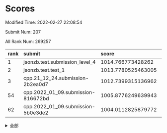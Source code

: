 # Scores

Modified Time: 2022-02-27 22:08:54

Submit Num: 207

All Rank Num: 269257

| rank |               submit               |       score        |       sigma        | pk_num |
| :--- | :--------------------------------- | :----------------- | :----------------- | :----- |
| 1    | jsonzb.test.submission_level_4     | 1014.766773428262  | 0.8285365469231336 | 5199   |
| 2    | jsonzb.test.test_1                 | 1013.7780525463005 | 0.831230810910329  | 5202   |
| 3    | cpp.21_12_24.submission-2b2ea0d7   | 1012.7399315136962 | 0.8048883956745274 | 5204   |
| 54   | cpp.2022_01_09.submission-816672bd | 1005.8776249639943 | 0.7132844542613505 | 5205   |
| 62   | cpp.2022_01_09.submission-5b0e3de2 | 1004.0112825879772 | 0.7264284863959936 | 5202   |


<details>
<summary>全部</summary>

| rank |                 submit                 |       score        |       sigma        | pk_num |
| :--- | :------------------------------------- | :----------------- | :----------------- | :----- |
| 1    | jsonzb.test.submission_level_4         | 1014.766773428262  | 0.8285365469231336 | 5199   |
| 2    | jsonzb.test.test_1                     | 1013.7780525463005 | 0.831230810910329  | 5202   |
| 3    | cpp.21_12_24.submission-2b2ea0d7       | 1012.7399315136962 | 0.8048883956745274 | 5204   |
| 4    | gobigger.level_3.submission_level_3_38 | 1011.547443014455  | 0.765745177987519  | 5205   |
| 5    | gobigger.level_3.submission_level_3_40 | 1011.3098850415158 | 0.7540369661283114 | 5204   |
| 6    | gobigger.level_3.submission_level_3_7  | 1011.288349806463  | 0.7476560102607782 | 5200   |
| 7    | gobigger.level_3.submission_level_3_22 | 1011.2812405230507 | 0.773856198735885  | 5204   |
| 8    | gobigger.level_3.submission_level_3_3  | 1011.0723433831201 | 0.7500544342551131 | 5199   |
| 9    | gobigger.level_3.submission_level_3_34 | 1010.9800603123501 | 0.7453630704422539 | 5206   |
| 10   | gobigger.level_3.submission_level_3_19 | 1010.9717182275654 | 0.7661437473737807 | 5209   |
| 11   | gobigger.level_3.submission_level_3_31 | 1010.8826840795464 | 0.7589239380575611 | 5203   |
| 12   | gobigger.level_3.submission_level_3_18 | 1010.8526072226457 | 0.7829094876247221 | 5200   |
| 13   | gobigger.level_3.submission_level_3_36 | 1010.596446561377  | 0.764138443818499  | 5199   |
| 14   | gobigger.level_3.submission_level_3_5  | 1010.5692301461722 | 0.7757639116987661 | 5202   |
| 15   | gobigger.level_3.submission_level_3_28 | 1010.538468702188  | 0.7673732851365496 | 5204   |
| 16   | gobigger.level_3.submission_level_3_37 | 1010.4679082616137 | 0.753743438165934  | 5206   |
| 17   | gobigger.level_3.submission_level_3_30 | 1010.4668822559746 | 0.7545179752348878 | 5203   |
| 18   | gobigger.level_3.submission_level_3_12 | 1010.454158958852  | 0.7638268652681248 | 5205   |
| 19   | gobigger.level_3.submission_level_3_46 | 1010.4017457413817 | 0.7475009020975731 | 5202   |
| 20   | gobigger.level_3.submission_level_3_15 | 1010.3892758916398 | 0.7586775596585751 | 5206   |
| 21   | gobigger.level_3.submission_level_3_47 | 1010.3440828213352 | 0.762502700450373  | 5203   |
| 22   | gobigger.level_3.submission_level_3_25 | 1010.3306225672352 | 0.7687285446230206 | 5204   |
| 23   | gobigger.level_3.submission_level_3_1  | 1010.3246005678375 | 0.7745817908415724 | 5203   |
| 24   | gobigger.level_3.submission_level_3_39 | 1010.2345623263518 | 0.7643634466840449 | 5204   |
| 25   | gobigger.level_3.submission_level_3_27 | 1010.1897587098229 | 0.7495846329080228 | 5201   |
| 26   | gobigger.level_3.submission_level_3_32 | 1010.0969262045408 | 0.7718720562146051 | 5203   |
| 27   | gobigger.level_3.submission_level_3_42 | 1009.9798390877905 | 0.7323888599771783 | 5202   |
| 28   | gobigger.level_3.submission_level_3_45 | 1009.9678877844209 | 0.7661927986168393 | 5208   |
| 29   | gobigger.level_3.submission_level_3_0  | 1009.9313410551791 | 0.7527756337746715 | 5206   |
| 30   | gobigger.level_3.submission_level_3_8  | 1009.9046322526659 | 0.762651498995036  | 5203   |
| 31   | gobigger.level_3.submission_level_3_44 | 1009.8593458603328 | 0.7714502932312581 | 5210   |
| 32   | gobigger.level_3.submission_level_3_41 | 1009.8506219544157 | 0.7372350404618838 | 5204   |
| 33   | gobigger.level_3.submission_level_3_10 | 1009.8454705742722 | 0.7333606070744699 | 5199   |
| 34   | gobigger.level_3.submission_level_3_24 | 1009.7689149799082 | 0.7541721154502053 | 5205   |
| 35   | gobigger.level_3.submission_level_3_35 | 1009.7408431020358 | 0.7526928105315842 | 5207   |
| 36   | gobigger.level_3.submission_level_3_4  | 1009.6624407617783 | 0.747572079935898  | 5206   |
| 37   | gobigger.level_3.submission_level_3_48 | 1009.6517643705631 | 0.7502357648873137 | 5202   |
| 38   | gobigger.level_3.submission_level_3_23 | 1009.517153839917  | 0.7605379553581852 | 5203   |
| 39   | gobigger.level_3.submission_level_3_2  | 1009.4311899379219 | 0.7415696541214777 | 5207   |
| 40   | gobigger.level_3.submission_level_3_21 | 1009.4291843772918 | 0.7514497024683437 | 5203   |
| 41   | gobigger.level_3.submission_level_3_17 | 1009.2137503644326 | 0.7531617296690134 | 5202   |
| 42   | gobigger.level_3.submission_level_3_14 | 1009.1052237868983 | 0.7372882211852306 | 5201   |
| 43   | gobigger.level_3.submission_level_3_16 | 1009.0980205841402 | 0.7591458888665237 | 5205   |
| 44   | gobigger.level_3.submission_level_3_29 | 1009.0891890789311 | 0.7415358830775044 | 5207   |
| 45   | gobigger.level_3.submission_level_3_9  | 1009.0520682181894 | 0.7475748738320304 | 5207   |
| 46   | gobigger.level_3.submission_level_3_43 | 1009.0006870364319 | 0.7311909551082258 | 5201   |
| 47   | gobigger.level_3.submission_level_3_26 | 1008.9723280229725 | 0.7763027779944411 | 5202   |
| 48   | gobigger.level_3.submission_level_3_6  | 1008.8005176916583 | 0.7555067409084968 | 5205   |
| 49   | gobigger.level_3.submission_level_3_11 | 1008.5632946521548 | 0.7278162722741861 | 5207   |
| 50   | gobigger.level_3.submission_level_3_20 | 1008.4192650850554 | 0.7389135177190156 | 5202   |
| 51   | gobigger.level_3.submission_level_3_49 | 1008.3663230822433 | 0.7347915890793807 | 5204   |
| 52   | gobigger.level_3.submission_level_3_33 | 1008.2356307977843 | 0.7548151522434255 | 5204   |
| 53   | gobigger.level_3.submission_level_3_13 | 1008.1420475642361 | 0.7352525057693761 | 5203   |
| 54   | cpp.2022_01_09.submission-816672bd     | 1005.8776249639943 | 0.7132844542613505 | 5205   |
| 55   | gobigger.level_1.submission_level_1_11 | 1005.1011061501604 | 0.7252697708684809 | 5202   |
| 56   | gobigger.level_1.submission_level_1_15 | 1004.451793646258  | 0.7294120290534223 | 5203   |
| 57   | gobigger.level_1.submission_level_1_39 | 1004.3207320421734 | 0.7326848352302149 | 5201   |
| 58   | gobigger.level_1.submission_level_1_30 | 1004.284993568324  | 0.7170183505467923 | 5202   |
| 59   | gobigger.level_1.submission_level_1_14 | 1004.233969446289  | 0.7257352947555743 | 5207   |
| 60   | gobigger.level_1.submission_level_1_19 | 1004.2094060976825 | 0.7172529253869233 | 5202   |
| 61   | gobigger.level_1.submission_level_1_34 | 1004.182920299871  | 0.7216068030645837 | 5204   |
| 62   | cpp.2022_01_09.submission-5b0e3de2     | 1004.0112825879772 | 0.7264284863959936 | 5202   |
| 63   | gobigger.level_1.submission_level_1_35 | 1003.948551258871  | 0.7140667839583039 | 5206   |
| 64   | gobigger.level_1.submission_level_1_17 | 1003.8469538869693 | 0.7183485693066993 | 5198   |
| 65   | gobigger.level_1.submission_level_1_38 | 1003.8279541487387 | 0.7178151197626801 | 5206   |
| 66   | gobigger.level_1.submission_level_1_24 | 1003.8107712313092 | 0.7140588634382423 | 5205   |
| 67   | gobigger.level_1.submission_level_1_25 | 1003.8091745282406 | 0.7042339738148947 | 5204   |
| 68   | gobigger.level_1.submission_level_1_1  | 1003.7760320604185 | 0.7218644338241351 | 5201   |
| 69   | gobigger.level_1.submission_level_1_37 | 1003.7202617143084 | 0.7155244223390079 | 5206   |
| 70   | gobigger.level_1.submission_level_1_49 | 1003.7102198302999 | 0.7216150663493092 | 5204   |
| 71   | gobigger.level_1.submission_level_1_10 | 1003.7093201085737 | 0.7198703731273547 | 5201   |
| 72   | gobigger.level_1.submission_level_1_32 | 1003.6604368720077 | 0.722885719004918  | 5201   |
| 73   | gobigger.level_1.submission_level_1_13 | 1003.5886741128064 | 0.7204561796224314 | 5203   |
| 74   | gobigger.level_1.submission_level_1_47 | 1003.566156709777  | 0.7169617085040096 | 5205   |
| 75   | gobigger.level_1.submission_level_1_8  | 1003.5562317302436 | 0.7121421539504449 | 5205   |
| 76   | gobigger.level_1.submission_level_1_0  | 1003.4814545688287 | 0.7214254156173688 | 5204   |
| 77   | gobigger.level_1.submission_level_1_40 | 1003.4569148296449 | 0.7161009008970469 | 5199   |
| 78   | gobigger.level_1.submission_level_1_7  | 1003.4253758305163 | 0.7169976235123042 | 5201   |
| 79   | gobigger.level_1.submission_level_1_48 | 1003.383108086509  | 0.7115246037575302 | 5204   |
| 80   | gobigger.level_1.submission_level_1_21 | 1003.3806359882959 | 0.7259835679249466 | 5203   |
| 81   | gobigger.level_1.submission_level_1_2  | 1003.3804756939852 | 0.7223687499285257 | 5203   |
| 82   | gobigger.level_1.submission_level_1_33 | 1003.3616830416902 | 0.7123605175891959 | 5208   |
| 83   | gobigger.level_1.submission_level_1_28 | 1003.3356759705385 | 0.722243078122079  | 5205   |
| 84   | gobigger.level_1.submission_level_1_41 | 1003.3017537505398 | 0.7110257803375944 | 5204   |
| 85   | gobigger.level_1.submission_level_1_44 | 1003.2984848729988 | 0.7046775804340891 | 5200   |
| 86   | gobigger.level_1.submission_level_1_3  | 1003.2190180216016 | 0.7082914939411394 | 5205   |
| 87   | gobigger.level_1.submission_level_1_4  | 1003.2047269099579 | 0.7160786020682773 | 5206   |
| 88   | gobigger.level_1.submission_level_1_12 | 1003.1674748093791 | 0.7064020389253313 | 5204   |
| 89   | gobigger.level_1.submission_level_1_45 | 1003.1615742823775 | 0.721610848135211  | 5207   |
| 90   | gobigger.level_1.submission_level_1_31 | 1003.1523888971229 | 0.7151528593377725 | 5205   |
| 91   | gobigger.level_1.submission_level_1_43 | 1003.1478341939395 | 0.7229239396487481 | 5206   |
| 92   | gobigger.level_1.submission_level_1_27 | 1003.0678553979556 | 0.7269922063058369 | 5201   |
| 93   | gobigger.level_1.submission_level_1_23 | 1003.047240509971  | 0.7187246522400103 | 5201   |
| 94   | gobigger.level_1.submission_level_1_26 | 1003.0264542061067 | 0.712252208211685  | 5203   |
| 95   | gobigger.level_1.submission_level_1_18 | 1002.9754622413651 | 0.7188842439420605 | 5203   |
| 96   | gobigger.level_1.submission_level_1_42 | 1002.9744891317383 | 0.7149028407763719 | 5202   |
| 97   | gobigger.level_1.submission_level_1_36 | 1002.9375065923168 | 0.7116050449858612 | 5203   |
| 98   | gobigger.level_1.submission_level_1_9  | 1002.9235001358129 | 0.7278870656428416 | 5200   |
| 99   | gobigger.level_1.submission_level_1_29 | 1002.6944188369188 | 0.7089725719780131 | 5201   |
| 100  | gobigger.level_1.submission_level_1_5  | 1002.51386056255   | 0.7142939795608921 | 5204   |
| 101  | gobigger.level_1.submission_level_1_20 | 1002.4823660026203 | 0.7115980492661067 | 5210   |
| 102  | gobigger.level_1.submission_level_1_22 | 1002.4180169167189 | 0.7182410732565498 | 5204   |
| 103  | gobigger.level_1.submission_level_1_46 | 1002.3805929500695 | 0.7236432695463264 | 5205   |
| 104  | gobigger.level_1.submission_level_1_16 | 1002.1331815633578 | 0.7162405772991317 | 5206   |
| 105  | gobigger.level_1.submission_level_1_6  | 1001.9437309333755 | 0.7160407896485242 | 5206   |
| 106  | gobigger.random.submission_random_19   | 997.4948000894498  | 0.7137040523290966 | 5204   |
| 107  | gobigger.random.submission_random_1    | 997.2280982380006  | 0.7067162890244489 | 5202   |
| 108  | gobigger.random.submission_random_5    | 996.9543958852844  | 0.7145425084124909 | 5206   |
| 109  | gobigger.random.submission_random_2    | 996.8994127123246  | 0.717337558911787  | 5205   |
| 110  | gobigger.random.submission_random_11   | 996.8612200323478  | 0.7098408641598766 | 5198   |
| 111  | gobigger.random.submission_random_36   | 996.7391092854051  | 0.7023744699814567 | 5196   |
| 112  | gobigger.random.submission_random_32   | 996.6883333042077  | 0.7143766914567538 | 5202   |
| 113  | gobigger.random.submission_random_18   | 996.6423287525448  | 0.7193444956809668 | 5205   |
| 114  | gobigger.random.submission_random_38   | 996.4718128661884  | 0.6973844630829088 | 5203   |
| 115  | gobigger.random.submission_random_35   | 996.4428322953527  | 0.7202732520515885 | 5200   |
| 116  | gobigger.random.submission_random_20   | 996.4200289825675  | 0.7149532899789814 | 5203   |
| 117  | gobigger.random.submission_random_34   | 996.3664349341645  | 0.7147793991019423 | 5200   |
| 118  | gobigger.random.submission_random_27   | 996.2411107919614  | 0.714413506671879  | 5199   |
| 119  | gobigger.random.submission_random_12   | 996.2302625414541  | 0.7123188809356301 | 5202   |
| 120  | gobigger.random.submission_random_4    | 996.1789160869541  | 0.7074415618863994 | 5199   |
| 121  | gobigger.random.submission_random_23   | 996.169893121065   | 0.7211891478638626 | 5206   |
| 122  | gobigger.random.submission_random_30   | 996.1481937445135  | 0.7004275068110639 | 5201   |
| 123  | gobigger.random.submission_random_17   | 996.1329173322364  | 0.7123460583029966 | 5208   |
| 124  | gobigger.random.submission_random_46   | 996.1328412416865  | 0.706972476028998  | 5204   |
| 125  | gobigger.random.submission_random_41   | 996.090369632174   | 0.712914955347815  | 5202   |
| 126  | gobigger.random.submission_random_9    | 996.0510290511739  | 0.7056941652162158 | 5206   |
| 127  | gobigger.random.submission_random_45   | 996.0077627034453  | 0.7115908251122467 | 5200   |
| 128  | gobigger.random.submission_random_42   | 996.006592997754   | 0.7190825267995835 | 5201   |
| 129  | gobigger.random.submission_random_24   | 995.9638411556638  | 0.7172154220278005 | 5210   |
| 130  | gobigger.random.submission_random_28   | 995.9547754281716  | 0.6981824238460587 | 5203   |
| 131  | gobigger.random.submission_random_48   | 995.9373994332013  | 0.7089055778919576 | 5206   |
| 132  | gobigger.random.submission_random_10   | 995.9109918639521  | 0.7039648414300699 | 5204   |
| 133  | gobigger.random.submission_random_43   | 995.9107070044844  | 0.7010170144766399 | 5204   |
| 134  | gobigger.random.submission_random_3    | 995.8630467438677  | 0.7065513460482792 | 5203   |
| 135  | gobigger.random.submission_random_47   | 995.851731313954   | 0.6957788353266107 | 5205   |
| 136  | gobigger.random.submission_random_39   | 995.8484004177917  | 0.7019396380756384 | 5200   |
| 137  | gobigger.random.submission_random_44   | 995.8273384290765  | 0.708030492529663  | 5201   |
| 138  | gobigger.random.submission_random_7    | 995.7912962300876  | 0.7060574861812556 | 5197   |
| 139  | gobigger.random.submission_random_0    | 995.6401662924005  | 0.7091728121179687 | 5199   |
| 140  | gobigger.random.submission_random_29   | 995.6277774971188  | 0.7144384470042624 | 5201   |
| 141  | gobigger.random.submission_random_37   | 995.6233745465928  | 0.712821932645594  | 5200   |
| 142  | gobigger.random.submission_random_31   | 995.5430443399817  | 0.7212671934020162 | 5202   |
| 143  | gobigger.random.submission_random_49   | 995.5083592773101  | 0.7027689563221893 | 5204   |
| 144  | gobigger.random.submission_random_25   | 995.4656501515386  | 0.7179535070707839 | 5201   |
| 145  | gobigger.random.submission_random_15   | 995.3945828194061  | 0.7162887380508424 | 5199   |
| 146  | gobigger.random.submission_random_22   | 995.3769858999646  | 0.719020243264814  | 5203   |
| 147  | gobigger.random.submission_random_13   | 995.371804795919   | 0.7283796754854411 | 5200   |
| 148  | gobigger.random.submission_random_40   | 995.367667743376   | 0.7156766736511587 | 5208   |
| 149  | gobigger.random.submission_random_6    | 995.3642090712704  | 0.7301956869218531 | 5203   |
| 150  | gobigger.random.submission_random_14   | 995.356403583906   | 0.7294566733363019 | 5201   |
| 151  | gobigger.random.submission_random_16   | 995.1400764280552  | 0.7148920243477667 | 5207   |
| 152  | gobigger.random.submission_random_33   | 995.0087222116911  | 0.6993889738309446 | 5207   |
| 153  | gobigger.random.submission_random_21   | 994.766208610802   | 0.712117441049248  | 5204   |
| 154  | gobigger.random.submission_random_26   | 994.7392869252168  | 0.7137122005787895 | 5205   |
| 155  | gobigger.random.submission_random_8    | 994.2593472340604  | 0.7233438416122413 | 5205   |
| 156  | gobigger.level_2.submission_level_2_29 | 994.0588357922612  | 0.7323471934754054 | 5201   |
| 157  | gobigger.level_2.submission_level_2_24 | 994.0521435644712  | 0.7287079148685239 | 5207   |
| 158  | gobigger.level_2.submission_level_2_48 | 993.4609922151554  | 0.748149414933426  | 5201   |
| 159  | gobigger.level_2.submission_level_2_19 | 993.2777141813588  | 0.752976832069842  | 5203   |
| 160  | gobigger.level_2.submission_level_2_25 | 993.2422004524777  | 0.7328010815174023 | 5206   |
| 161  | gobigger.level_2.submission_level_2_33 | 993.2297982332135  | 0.7486409813719005 | 5203   |
| 162  | gobigger.level_2.submission_level_2_4  | 993.1962528499594  | 0.7417624576526612 | 5204   |
| 163  | gobigger.level_2.submission_level_2_11 | 993.0802179907494  | 0.7378886681605473 | 5198   |
| 164  | gobigger.level_2.submission_level_2_46 | 993.0127530479338  | 0.73459209701131   | 5199   |
| 165  | gobigger.level_2.submission_level_2_39 | 992.9716597649931  | 0.7581080440996051 | 5202   |
| 166  | gobigger.level_2.submission_level_2_23 | 992.9604658043371  | 0.7428953327635219 | 5205   |
| 167  | gobigger.level_2.submission_level_2_13 | 992.8572160269957  | 0.7340663706007736 | 5206   |
| 168  | gobigger.level_2.submission_level_2_30 | 992.8175186409057  | 0.7453531903953484 | 5198   |
| 169  | gobigger.level_2.submission_level_2_27 | 992.806233001747   | 0.7422621828118856 | 5202   |
| 170  | gobigger.level_2.submission_level_2_37 | 992.720074440534   | 0.7318245984996736 | 5199   |
| 171  | gobigger.level_2.submission_level_2_38 | 992.6571975622243  | 0.7563018698540164 | 5197   |
| 172  | gobigger.level_2.submission_level_2_28 | 992.5962449912454  | 0.7546355967383563 | 5200   |
| 173  | gobigger.level_2.submission_level_2_17 | 992.5751203168028  | 0.7444778328795982 | 5208   |
| 174  | gobigger.level_2.submission_level_2_12 | 992.5319924259892  | 0.7550282700428796 | 5202   |
| 175  | gobigger.level_2.submission_level_2_31 | 992.4736607491807  | 0.7608291717597091 | 5203   |
| 176  | gobigger.level_2.submission_level_2_49 | 992.4671462025535  | 0.7375967083278689 | 5205   |
| 177  | gobigger.level_2.submission_level_2_15 | 992.4230640705342  | 0.7443177280553084 | 5206   |
| 178  | gobigger.level_2.submission_level_2_40 | 992.288699315077   | 0.7376854127784775 | 5199   |
| 179  | gobigger.level_2.submission_level_2_34 | 992.1330946010319  | 0.7609855480430705 | 5203   |
| 180  | gobigger.level_2.submission_level_2_42 | 992.1055468882821  | 0.7375023360068429 | 5199   |
| 181  | gobigger.level_2.submission_level_2_26 | 992.0380488779102  | 0.7463561098044686 | 5200   |
| 182  | gobigger.level_2.submission_level_2_44 | 992.0260022503609  | 0.7464542498216288 | 5203   |
| 183  | gobigger.level_2.submission_level_2_5  | 991.9430760755971  | 0.7757563667624336 | 5204   |
| 184  | gobigger.level_2.submission_level_2_45 | 991.7716416239804  | 0.73929253052737   | 5201   |
| 185  | gobigger.level_2.submission_level_2_22 | 991.6989861670917  | 0.7355987988465644 | 5199   |
| 186  | gobigger.level_2.submission_level_2_32 | 991.6449539982017  | 0.7466679709065881 | 5201   |
| 187  | gobigger.level_2.submission_level_2_43 | 991.6332804241329  | 0.7372207204037668 | 5200   |
| 188  | gobigger.level_2.submission_level_2_2  | 991.5642676023078  | 0.7649345895195666 | 5202   |
| 189  | gobigger.level_2.submission_level_2_18 | 991.5170566772285  | 0.7640299207034433 | 5206   |
| 190  | gobigger.level_2.submission_level_2_35 | 991.4735029054951  | 0.7496920579249998 | 5203   |
| 191  | gobigger.level_2.submission_level_2_41 | 991.4527488364241  | 0.7458746127735821 | 5202   |
| 192  | gobigger.level_2.submission_level_2_36 | 991.3412101298824  | 0.7609676977020682 | 5204   |
| 193  | gobigger.level_2.submission_level_2_9  | 991.2705393155436  | 0.764938665969726  | 5203   |
| 194  | gobigger.level_2.submission_level_2_6  | 991.1829786526062  | 0.7494232626586506 | 5206   |
| 195  | gobigger.level_2.submission_level_2_21 | 991.0826520416872  | 0.7567847518947004 | 5204   |
| 196  | gobigger.level_2.submission_level_2_1  | 990.9824252696559  | 0.7560826789757663 | 5200   |
| 197  | gobigger.level_2.submission_level_2_10 | 990.9549340414657  | 0.7569221480636843 | 5201   |
| 198  | gobigger.level_2.submission_level_2_20 | 990.9508276404762  | 0.7501513537323915 | 5196   |
| 199  | gobigger.level_2.submission_level_2_16 | 990.5460295219078  | 0.7719808812385749 | 5206   |
| 200  | gobigger.level_2.submission_level_2_0  | 990.5270672267284  | 0.7697895589565641 | 5202   |
| 201  | gobigger.level_2.submission_level_2_8  | 990.2290261270527  | 0.7676778321594905 | 5199   |
| 202  | gobigger.level_2.submission_level_2_14 | 990.088551786225   | 0.7740724758386919 | 5201   |
| 203  | gobigger.level_2.submission_level_2_7  | 990.0224230665534  | 0.7584586225170691 | 5205   |
| 204  | gobigger.level_2.submission_level_2_47 | 989.9443642511745  | 0.759057889653925  | 5204   |
| 205  | gobigger.level_2.submission_level_2_3  | 989.6253821696027  | 0.7831824146636022 | 5202   |
| 206  | gobigger.none.submission_none_0        | 977.4351408829426  | 1.3050565817937823 | 5204   |
| 207  | gobigger.none.submission_none_1        | 975.1295502274733  | 1.518108132381947  | 5202   |

</details>